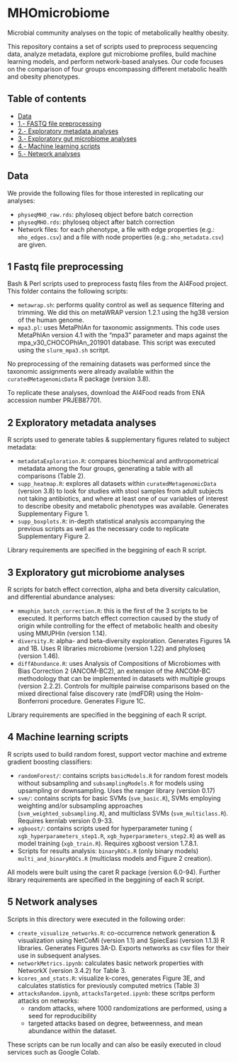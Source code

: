 # MHOmicrobiome
Microbial community analyses on the topic of metabolically healthy obesity.

This repository contains a set of scripts used to preprocess sequencing data, analyze metadata, explore gut microbiome profiles, build machine learning models, and perform network-based analyses. Our code focuses on the comparison of four groups encompassing different metabolic health and obesity phenotypes.

## Table of contents
* [Data](#data)
* [1.- FASTQ file preprocessing](#1-fastq-file-preprocessing)
* [2.- Exploratory metadata analyses](#2-exploratory-metadata-analyses)
* [3.- Exploratory gut microbiome analyses](#3-exploratory-gut-microbiome-analyses)
* [4.- Machine learning scripts](#4-machine-learning-scripts)
* [5.- Network analyses](#5-network-analyses)


## Data 
We provide the following files for those interested in replicating our analyses:

- `physeqMHO_raw.rds`: phyloseq object before batch correction
- `physeqMHO.rds`: phyloseq object after batch correction
- Network files: for each phenotype, a file with edge properties (e.g.: `mho_edges.csv`) and a file with node properties (e.g.: `mho_metadata.csv`) are given.


## 1 Fastq file preprocessing

Bash & Perl scripts used to preprocess fastq files from the AI4Food project. This folder contains the following scripts:

- `metawrap.sh`: performs quality control as well as sequence filtering and trimming. We did this on metaWRAP version 1.2.1 using the hg38 version of the human genome.
- `mpa3.pl`: uses MetaPhlAn for taxonomic assignments. This code uses MetaPhlAn version 4.1 with 
the “mpa3” parameter and maps against the mpa_v30_CHOCOPhlAn_201901 database. This script was executed using the `slurm_mpa3.sh` scritpt.

No preprocessing of the remaining datasets was performed since the taxonomic assignments were already available within the `curatedMetagenomicData` R package (version 3.8).

To replicate these analyses, download the AI4Food reads from ENA accession number PRJEB87701.

## 2 Exploratory metadata analyses
R scripts used to generate tables & supplementary figures related to subject metadata:

- `metadataExploration.R`: compares biochemical and anthropometrical metadata among the four groups, generating a table with all comparisons (Table 2).
- `supp_heatmap.R`: explores all datasets within `curatedMetagenomicData` (version 3.8) to look for studies with stool samples from adult subjects not taking antibiotics, and where at least one of our variables of interest to describe obesity and metabolic phenotypes was available. Generates Supplementary Figure 1.
- `supp_boxplots.R`: in-depth statistical analysis accompanying the previous scripts as well as the necessary code to replicate Supplementary Figure 2.

Library requirements are specified in the beggining of each R script.

## 3 Exploratory gut microbiome analyses
R scripts for batch effect correction, alpha and beta diversity calculation, and differential abundance analyses:

- `mmuphin_batch_correction.R`: this is the first of the 3 scripts to be executed. It performs batch effect correction caused by the study of origin while controlling for the effect of metabolic health and obesity using MMUPHin (version 1.14).
- `diversity.R`: alpha- and beta-diversity exploration. Generates Figures 1A and 1B. Uses R libraries microbiome (version 1.22) and phyloseq (version 1.46).
- `diffAbundance.R`: uses Analysis of Compositions of Microbiomes with Bias Correction 2 (ANCOM-BC2), an extension of the ANCOM-BC methodology that can be implemented in datasets with multiple groups (version 2.2.2). Controls for multiple pairwise comparisons based on the mixed directional false discovery rate (mdFDR) using the Holm-Bonferroni procedure. Generates Figure 1C.

Library requirements are specified in the beggining of each R script.

## 4 Machine learning scripts
R scripts used to build random forest, support vector machine and extreme gradient boosting classifiers:

- `randomForest/`: contains scripts `basicModels.R` for random forest models without subsampling and `subsamplingModels.R` for models using upsampling or downsampling. Uses the ranger library (version 0.17) 
- `svm/`: contains scripts for basic SVMs (`svm_basic.R`), SVMs employing weighting and/or subsampling approaches (`svm_weighted_subsampling.R`), and multiclass SVMs (`svm_multiclass.R`). Requires kernlab version 0.9-33.
- `xgboost/`: contains scripts used for hyperparameter tuning ( `xgb_hyperparameters_step1.R`, `xgb_hyperparameters_step2.R`) as well as model training (`xgb_train.R`). Requires xgboost version 1.7.8.1.
- Scripts for results analysis: `binaryROCs.R` (only binary models) `multi_and_binaryROCs.R` (multiclass models and Figure 2 creation).

All models were built using the caret R package (version 6.0-94). Further library requirements are specified in the beggining of each R script.

## 5 Network analyses
Scripts in this directory were executed in the following order:
- `create_visualize_networks.R`: co-occurrence network generation & visualization using NetCoMi (version 1.1) and SpiecEasi (version 1.1.3) R libraries. Generates Figures 3A-D. Exports networks as csv files for their use in subsequent analyses.
- `networkMetrics.ipynb`: calculates basic network properties with NetworkX (version 3.4.2) for Table 3.
- `kcores_and_stats.R`: visualize k-cores, generates Figure 3E, and calculates statistics for previously computed metrics (Table 3)
- `attacksRandom.ipynb`, `attacksTargeted.ipynb`: these scritps perform attacks on networks:
  - random attacks, where 1000 randomizations are performed, using a seed for reproducibility
  - targeted attacks based on degree, betweenness, and mean abundance within the dataset.

These scripts can be run locally and can also be easily executed in cloud services such as Google Colab.
